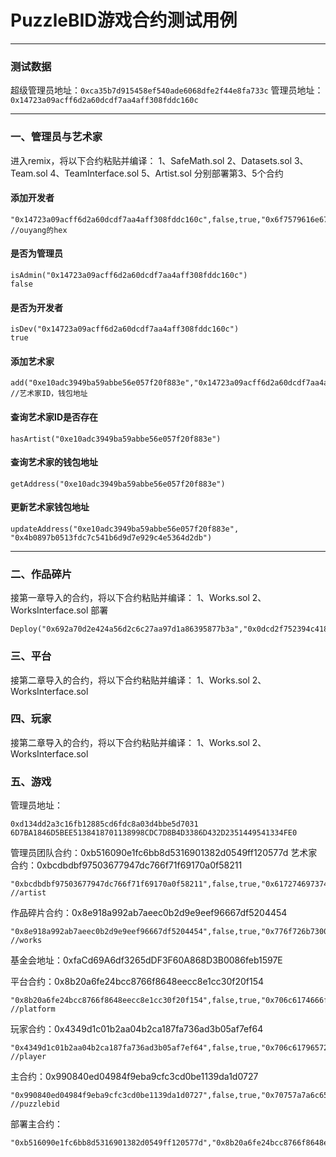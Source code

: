 # PuzzleBID游戏合约测试用例

---

### 测试数据
超级管理员地址：`0xca35b7d915458ef540ade6068dfe2f44e8fa733c`
管理员地址：`0x14723a09acff6d2a60dcdf7aa4aff308fddc160c`

---

### 一、管理员与艺术家
进入remix，将以下合约粘贴并编译：
1、SafeMath.sol
2、Datasets.sol
3、Team.sol
4、TeamInterface.sol
5、Artist.sol
分别部署第3、5个合约

#### 添加开发者
```
"0x14723a09acff6d2a60dcdf7aa4aff308fddc160c",false,true,"0x6f7579616e6700000000000000000000" //ouyang的hex
```

#### 是否为管理员
```
isAdmin("0x14723a09acff6d2a60dcdf7aa4aff308fddc160c")
false
```

#### 是否为开发者
```
isDev("0x14723a09acff6d2a60dcdf7aa4aff308fddc160c")
true
```

#### 添加艺术家
```
add("0xe10adc3949ba59abbe56e057f20f883e","0x14723a09acff6d2a60dcdf7aa4aff308fddc160c") //艺术家ID，钱包地址
```

#### 查询艺术家ID是否存在
```
hasArtist("0xe10adc3949ba59abbe56e057f20f883e")
```

#### 查询艺术家的钱包地址
```
getAddress("0xe10adc3949ba59abbe56e057f20f883e")
```

#### 更新艺术家钱包地址
```
updateAddress("0xe10adc3949ba59abbe56e057f20f883e", "0x4b0897b0513fdc7c541b6d9d7e929c4e5364d2db")
```

---

### 二、作品碎片
接第一章导入的合约，将以下合约粘贴并编译：
1、Works.sol
2、WorksInterface.sol
部署
```
Deploy("0x692a70d2e424a56d2c6c27aa97d1a86395877b3a","0x0dcd2f752394c41875e259e00bb44fd505297caf")
```


### 


### 三、平台
接第二章导入的合约，将以下合约粘贴并编译：
1、Works.sol
2、WorksInterface.sol


### 四、玩家
接第二章导入的合约，将以下合约粘贴并编译：
1、Works.sol
2、WorksInterface.sol


### 五、游戏






管理员地址：
```
0xd134dd2a3c16fb12885cd6fdc8a03d4bbe5d7031
6D7BA1846D5BEE5138418701138998CDC7D8B4D3386D432D2351449541334FE0
```

管理员团队合约：0xb516090e1fc6bb8d5316901382d0549ff120577d
艺术家合约：0xbcdbdbf97503677947dc766f71f69170a0f58211
```
"0xbcdbdbf97503677947dc766f71f69170a0f58211",false,true,"0x61727469737400000000000000000000" //artist
```
作品碎片合约：0x8e918a992ab7aeec0b2d9e9eef96667df5204454
```
"0x8e918a992ab7aeec0b2d9e9eef96667df5204454",false,true,"0x776f726b730000000000000000000000" //works
```
基金会地址：0xfaCd69A6df3265dDF3F60A868D3B0086feb1597E

平台合约：0x8b20a6fe24bcc8766f8648eecc8e1cc30f20f154
```
"0x8b20a6fe24bcc8766f8648eecc8e1cc30f20f154",false,true,"0x706c6174666f726d0000000000000000" //platform
```
玩家合约：0x4349d1c01b2aa04b2ca187fa736ad3b05af7ef64
```
"0x4349d1c01b2aa04b2ca187fa736ad3b05af7ef64",false,true,"0x706c6179657200000000000000000000" //player
```
主合约：0x990840ed04984f9eba9cfc3cd0be1139da1d0727
```
"0x990840ed04984f9eba9cfc3cd0be1139da1d0727",false,true,"0x70757a7a6c6562696400000000000000" //puzzlebid
```

部署主合约：
```
"0xb516090e1fc6bb8d5316901382d0549ff120577d","0x8b20a6fe24bcc8766f8648eecc8e1cc30f20f154","0xbcdbdbf97503677947dc766f71f69170a0f58211","0x8e918a992ab7aeec0b2d9e9eef96667df5204454","0x4349d1c01b2aa04b2ca187fa736ad3b05af7ef64"
```

